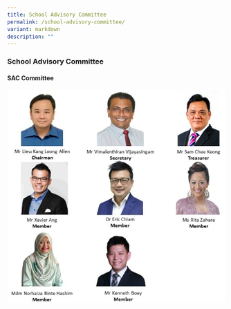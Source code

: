 ```yaml
---
title: School Advisory Committee
permalink: /school-advisory-committee/
variant: markdown
description: ""
---
```

### School Advisory Committee

#### SAC Committee

![](/images/sac%20v4.jpg)